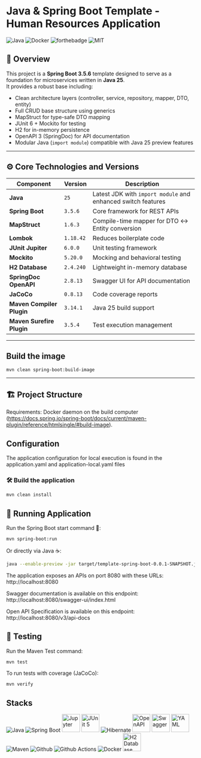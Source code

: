 # Java & Spring Boot  Template - Human Resources Application

![Java](http://ForTheBadge.com/images/badges/made-with-java.svg)
![Docker](https://forthebadge.com/images/badges/docker-container.svg)
![forthebadge](https://forthebadge.com/images/badges/built-with-love.svg)
![MIT](https://forthebadge.com/images/badges/license-mit.svg)

## 🧠 Overview

This project is a **Spring Boot 3.5.6** template designed to serve as a foundation for microservices written in **Java 25**.  
It provides a robust base including:
- Clean architecture layers (controller, service, repository, mapper, DTO, entity)
- Full CRUD base structure using generics
- MapStruct for type-safe DTO mapping
- JUnit 6 + Mockito for testing
- H2 for in-memory persistence
- OpenAPI 3 (SpringDoc) for API documentation
- Modular Java (`import module`) compatible with Java 25 preview features

---

## ⚙️ Core Technologies and Versions

| Component | Version | Description |
|------------|----------|-------------|
| **Java** | `25` | Latest JDK with `import module` and enhanced switch features |
| **Spring Boot** | `3.5.6` | Core framework for REST APIs |
| **MapStruct** | `1.6.3` | Compile-time mapper for DTO ↔ Entity conversion |
| **Lombok** | `1.18.42` | Reduces boilerplate code |
| **JUnit Jupiter** | `6.0.0` | Unit testing framework |
| **Mockito** | `5.20.0` | Mocking and behavioral testing |
| **H2 Database** | `2.4.240` | Lightweight in-memory database |
| **SpringDoc OpenAPI** | `2.8.13` | Swagger UI for API documentation |
| **JaCoCo** | `0.8.13` | Code coverage reports |
| **Maven Compiler Plugin** | `3.14.1` | Java 25 build support |
| **Maven Surefire Plugin** | `3.5.4` | Test execution management |

---
## Build the image

```
mvn clean spring-boot:build-image
```

---

## 🏗️ Project Structure

Requirements: Docker daemon on the build computer
(https://docs.spring.io/spring-boot/docs/current/maven-plugin/reference/htmlsingle/#build-image).

## Configuration

The application configuration for local execution is found in the application.yaml and application-local.yaml files

### 🛠️ Build the application

```bash
mvn clean install
```

## 🚀 Running Application

Run the Spring Boot start command 📃:

```bash
mvn spring-boot:run
```

Or directly via Java ☕:

```bash
java --enable-preview -jar target/template-spring-boot-0.0.1-SNAPSHOT.jar
```


The application exposes an APIs on port 8080 with these URLs:
http://localhost:8080

Swagger documentation is available on this endpoint:
http://localhost:8080/swagger-ui/index.html

Open API Specification is available on this endpoint:
http://localhost:8080/v3/api-docs

## 🧪 Testing

Run the Maven Test command:

```bash
mvn test
```
To run tests with coverage (JaCoCo):

```bash
mvn verify
```

## Stacks
<p style= "text-align: left;">
    <img src="https://skillicons.dev/icons?i=java" alt="Java" /> 
    <img src="https://skillicons.dev/icons?i=spring" alt="Spring Boot" />
    <img src="https://icon.icepanel.io/Technology/svg/Jupyter.svg" width="48" height="48" alt="Jupyter" />
    <img src="https://junit.org/junit5/assets/img/junit5-logo.png" height="48" alt="JUnit 5" />
    <img src="https://skillicons.dev/icons?i=hibernate" alt="Hibernate" /> 
    <img src="https://icon.icepanel.io/Technology/svg/OpenAPI.svg" width="48" height="48" alt="OpenAPI" />
    <img src="https://icon.icepanel.io/Technology/svg/Swagger.svg" width="48" height="48" alt="Swagger" />
    <img src="https://icon.icepanel.io/Technology/svg/YAML.svg" width="48" height="48" alt="YAML" />
    <img src="https://skillicons.dev/icons?i=maven" alt="Maven" /> 
    <img src="https://skillicons.dev/icons?i=github" alt="Github" />   
    <img src="https://skillicons.dev/icons?i=githubactions" alt="Github Actions" />
    <img src="https://skillicons.dev/icons?i=docker" alt="Docker" /> 
    <img src="https://dbdb.io/media/logos/h2-logo.svg" width="48" height="48" alt="H2 Database" /> 
</p>
